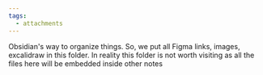 ```yaml
---
tags:
  - attachments
---
```

Obsidian's way to organize things. So, we put all Figma links, images, excalidraw in this folder. In reality this folder is not worth visiting as all the files here will be embedded inside other notes